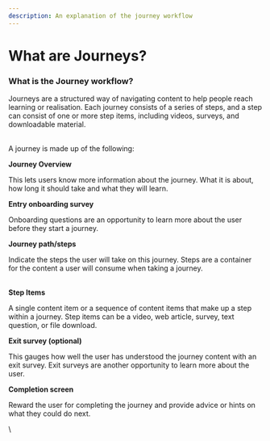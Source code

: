 ```yaml
---
description: An explanation of the journey workflow
---
```


# What are Journeys?

### What is the Journey workflow?&#x20;

Journeys are a structured way of navigating content to help people reach learning or realisation. Each journey consists of a series of steps, and a step can consist of one or more step items, including videos, surveys, and downloadable material.&#x20;

\
A journey is made up of the following:

**Journey Overview** &#x20;

This lets users know more information about the journey. What it is about, how long it should take and what they will learn.

&#x20;

**Entry onboarding survey**

Onboarding questions are an opportunity to learn more about the user before they start a journey.&#x20;



**Journey path/steps**

Indicate the steps the user will take on this journey. Steps are a container for the content a user will consume when taking a journey.

\
**Step Items**

A single content item or a sequence of content items that make up a step within a journey. Step items can be a video, web article, survey, text question, or file download.&#x20;



**Exit survey (optional)**

This gauges how well the user has understood the journey content with an exit survey. Exit surveys are another opportunity to learn more about the user.



**Completion screen**

Reward the user for completing the journey and provide advice or hints on what they could do next.

\
